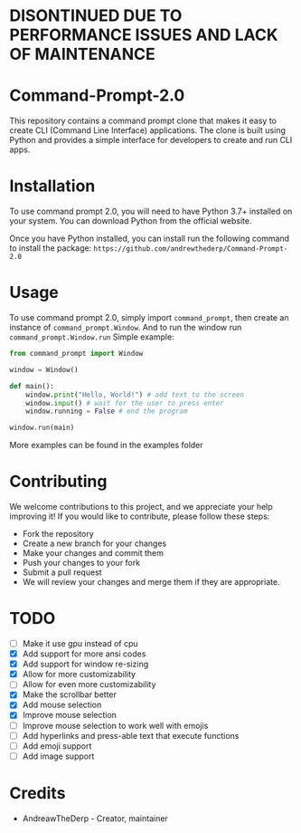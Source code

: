 # DISONTINUED DUE TO PERFORMANCE ISSUES AND LACK OF MAINTENANCE 




# Command-Prompt-2.0
This repository contains a command prompt clone that makes it easy to create CLI (Command Line Interface) applications. The clone is built using Python and provides a simple interface for developers to create and run CLI apps.

# Installation
To use command prompt 2.0, you will need to have Python 3.7+ installed on your system. You can download Python from the official website.

Once you have Python installed, you can install run the following command to install the package:
`https://github.com/andrewthederp/Command-Prompt-2.0`

# Usage
To use command prompt 2.0, simply import `command_prompt`, then create an instance of `command_prompt.Window`. And to run the window run `command_prompt.Window.run`
Simple example:
~~~py
from command_prompt import Window

window = Window()

def main():
	window.print("Hello, World!") # add text to the screen
	window.input() # wait for the user to press enter
	window.running = False # end the program

window.run(main)
~~~
More examples can be found in the examples folder

# Contributing
We welcome contributions to this project, and we appreciate your help improving it! If you would like to contribute, please follow these steps:

* Fork the repository
* Create a new branch for your changes
* Make your changes and commit them
* Push your changes to your fork
* Submit a pull request
* We will review your changes and merge them if they are appropriate.

# TODO
- [ ] Make it use gpu instead of cpu
- [x] Add support for more ansi codes
- [x] Add support for window re-sizing
- [x] Allow for more customizability
- [ ] Allow for even more customizability
- [x] Make the scrollbar better
- [x] Add mouse selection
- [x] Improve mouse selection
- [ ] Improve mouse selection to work well with emojis
- [ ] Add hyperlinks and press-able text that execute functions
- [ ] Add emoji support
- [ ] Add image support

# Credits
* AndreawTheDerp - Creator, maintainer
